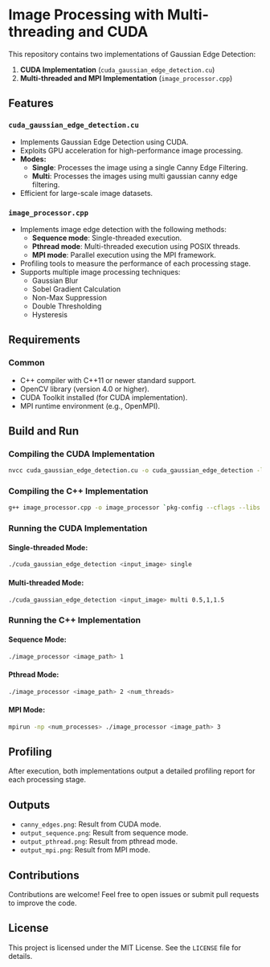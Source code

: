 
# Image Processing with Multi-threading and CUDA

This repository contains two implementations of Gaussian Edge Detection:

1. **CUDA Implementation** (`cuda_gaussian_edge_detection.cu`)
2. **Multi-threaded and MPI Implementation** (`image_processor.cpp`)

## Features

### `cuda_gaussian_edge_detection.cu`
- Implements Gaussian Edge Detection using CUDA.
- Exploits GPU acceleration for high-performance image processing.
- **Modes:**
  - **Single**: Processes the image using a single Canny Edge Filtering.
  - **Multi**: Processes the images using multi gaussian canny edge filtering.
- Efficient for large-scale image datasets.

### `image_processor.cpp`
- Implements image edge detection with the following methods:
  - **Sequence mode**: Single-threaded execution.
  - **Pthread mode**: Multi-threaded execution using POSIX threads.
  - **MPI mode**: Parallel execution using the MPI framework.
- Profiling tools to measure the performance of each processing stage.
- Supports multiple image processing techniques:
  - Gaussian Blur
  - Sobel Gradient Calculation
  - Non-Max Suppression
  - Double Thresholding
  - Hysteresis

## Requirements

### Common
- C++ compiler with C++11 or newer standard support.
- OpenCV library (version 4.0 or higher).
- CUDA Toolkit installed (for CUDA implementation).
- MPI runtime environment (e.g., OpenMPI).

## Build and Run

### Compiling the CUDA Implementation
```bash
nvcc cuda_gaussian_edge_detection.cu -o cuda_gaussian_edge_detection -lcuda -lcudart
```

### Compiling the C++ Implementation
```bash
g++ image_processor.cpp -o image_processor `pkg-config --cflags --libs opencv4` -lpthread -lmpi -std=c++11
```

### Running the CUDA Implementation
#### Single-threaded Mode:
```bash
./cuda_gaussian_edge_detection <input_image> single
```

#### Multi-threaded Mode:
```bash
./cuda_gaussian_edge_detection <input_image> multi 0.5,1,1.5
```

### Running the C++ Implementation
#### Sequence Mode:
```bash
./image_processor <image_path> 1
```

#### Pthread Mode:
```bash
./image_processor <image_path> 2 <num_threads>
```

#### MPI Mode:
```bash
mpirun -np <num_processes> ./image_processor <image_path> 3
```

## Profiling
After execution, both implementations output a detailed profiling report for each processing stage.

## Outputs
- `canny_edges.png`: Result from CUDA mode.
- `output_sequence.png`: Result from sequence mode.
- `output_pthread.png`: Result from pthread mode.
- `output_mpi.png`: Result from MPI mode.

## Contributions
Contributions are welcome! Feel free to open issues or submit pull requests to improve the code.

## License
This project is licensed under the MIT License. See the `LICENSE` file for details.

